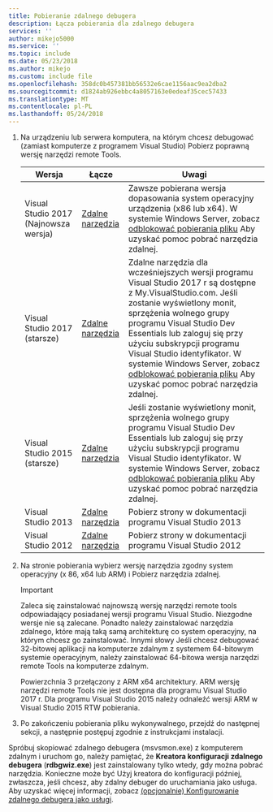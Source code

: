 ```yaml
---
title: Pobieranie zdalnego debugera
description: Łącza pobierania dla zdalnego debugera
services: ''
author: mikejo5000
ms.service: ''
ms.topic: include
ms.date: 05/23/2018
ms.author: mikejo
ms.custom: include file
ms.openlocfilehash: 358dc0b457381bb56532e6cae1156aac9ea2dba2
ms.sourcegitcommit: d1824ab926ebbc4a8057163e0edeaf35cec57433
ms.translationtype: MT
ms.contentlocale: pl-PL
ms.lasthandoff: 05/24/2018
---
```

1.  Na urządzeniu lub serwera komputera, na którym chcesz debugować (zamiast komputerze z programem Visual Studio) Pobierz poprawną wersję narzędzi remote Tools.

    |Wersja|Łącze|Uwagi|
    |-|-|-|
    |Visual Studio 2017 (Najnowsza wersja)|[Zdalne narzędzia](https://www.visualstudio.com/downloads/?q=remote+tools#remote-tools-for-visual-studio-2017)|Zawsze pobierana wersja dopasowania system operacyjny urządzenia (x86 lub x64). W systemie Windows Server, zobacz [odblokować pobierania pliku](../../debugger/remote-debugging.md#unblock_msvsmon) Aby uzyskać pomoc pobrać narzędzia zdalnej.|
    |Visual Studio 2017 (starsze)|[Zdalne narzędzia](https://my.visualstudio.com/Downloads?q=remote%20tools%20visual%20studio%202017)|Zdalne narzędzia dla wcześniejszych wersji programu Visual Studio 2017 r są dostępne z My.VisualStudio.com. Jeśli zostanie wyświetlony monit, sprzężenia wolnego grupy programu Visual Studio Dev Essentials lub zaloguj się przy użyciu subskrypcji programu Visual Studio identyfikator. W systemie Windows Server, zobacz [odblokować pobierania pliku](../../debugger/remote-debugging.md#unblock_msvsmon) Aby uzyskać pomoc pobrać narzędzia zdalnej.|
    |Visual Studio 2015 (starsze)|[Zdalne narzędzia](https://my.visualstudio.com/Downloads?q=remote%20tools%20visual%20studio%202015)|Jeśli zostanie wyświetlony monit, sprzężenia wolnego grupy programu Visual Studio Dev Essentials lub zaloguj się przy użyciu subskrypcji programu Visual Studio identyfikator. W systemie Windows Server, zobacz [odblokować pobierania pliku](../../debugger/remote-debugging.md#unblock_msvsmon) Aby uzyskać pomoc pobrać narzędzia zdalnej.|
    |Visual Studio 2013|[Zdalne narzędzia](https://msdn.microsoft.com/library/bt727f1t(v=vs.120).aspx#BKMK_Installing_the_Remote_Tools)|Pobierz strony w dokumentacji programu Visual Studio 2013|
    |Visual Studio 2012|[Zdalne narzędzia](https://msdn.microsoft.com/library/bt727f1t(v=vs.110).aspx#BKMK_Installing_the_Remote_Tools)|Pobierz strony w dokumentacji programu Visual Studio 2012|
  
2.  Na stronie pobierania wybierz wersję narzędzia zgodny system operacyjny (x 86, x64 lub ARM) i Pobierz narzędzia zdalnej.
  
    > [!IMPORTANT]
    >  Zaleca się zainstalować najnowszą wersję narzędzi remote tools odpowiadający posiadanej wersji programu Visual Studio. Niezgodne wersje nie są zalecane. Ponadto należy zainstalować narzędzia zdalnego, które mają taką samą architekturę co system operacyjny, na którym chcesz go zainstalować. Innymi słowy Jeśli chcesz debugować 32-bitowej aplikacji na komputerze zdalnym z systemem 64-bitowym systemie operacyjnym, należy zainstalować 64-bitowa wersja narzędzi remote Tools na komputerze zdalnym. 
    >   
    >  Powierzchnia 3 przełączony z ARM x64 architektury. ARM wersję narzędzi remote Tools nie jest dostępna dla programu Visual Studio 2017 r. Dla programu Visual Studio 2015 należy odnaleźć wersji ARM w Visual Studio 2015 RTW pobierania.
  
3.  Po zakończeniu pobierania pliku wykonywalnego, przejdź do następnej sekcji, a następnie postępuj zgodnie z instrukcjami instalacji.

Spróbuj skopiować zdalnego debugera (msvsmon.exe) z komputerem zdalnym i uruchom go, należy pamiętać, że **Kreatora konfiguracji zdalnego debugera** (**rdbgwiz.exe**) jest zainstalowany tylko wtedy, gdy można pobrać narzędzia. Konieczne może być Użyj kreatora do konfiguracji później, zwłaszcza, jeśli chcesz, aby zdalny debuger do uruchamiania jako usługa. Aby uzyskać więcej informacji, zobacz [(opcjonalnie) Konfigurowanie zdalnego debugera jako usługi](../../debugger/remote-debugging.md#bkmk_configureService).
